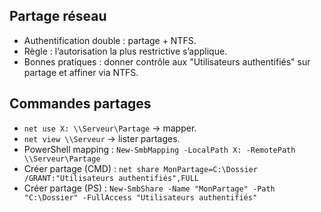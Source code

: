 ## Partage réseau
- Authentification double : partage + NTFS.
- Règle : l’autorisation la plus restrictive s’applique.
- Bonnes pratiques : donner contrôle aux "Utilisateurs authentifiés" sur partage et affiner via NTFS.

## Commandes partages
- `net use X: \\Serveur\Partage` → mapper.
- `net view \\Serveur` → lister partages.
- PowerShell mapping : `New-SmbMapping -LocalPath X: -RemotePath \\Serveur\Partage`
- Créer partage (CMD) : `net share MonPartage=C:\Dossier /GRANT:"Utilisateurs authentifiés",FULL`
- Créer partage (PS) : `New-SmbShare -Name "MonPartage" -Path "C:\Dossier" -FullAccess "Utilisateurs authentifiés"`